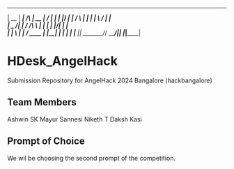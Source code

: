 

  _____  ______          _____  __  __ ______ 
 |  __ \|  ____|   /\   |  __ \|  \/  |  ____|
 | |__) | |__     /  \  | |  | | \  / | |__   
 |  _  /|  __|   / /\ \ | |  | | |\/| |  __|  
 | | \ \| |____ / ____ \| |__| | |  | | |____ 
 |_|  \_\______/_/    \_\_____/|_|  |_|______|
                                              
                                              



# HDesk_AngelHack
Submission Repository for AngelHack 2024 Bangalore (hackbangalore)

## Team Members

Ashwin SK
Mayur Sannesi
Niketh T
Daksh Kasi

## Prompt of Choice

We wil be choosing the second prompt of the competition.